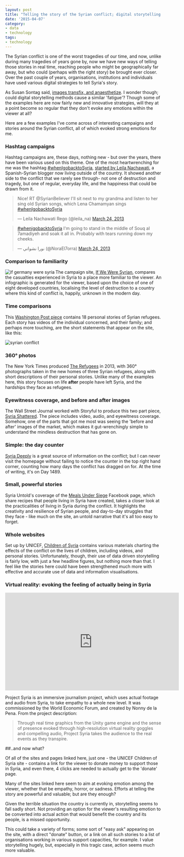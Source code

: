 ```yaml
---
layout: post
title: "Telling the story of the Syrian conflict; digital storytelling methods"
date: '2015-04-07'
category:
- data
- technology
tags:
- technology
---
```


The Syrian conflict is one of the worst tragedies of our time, and now, unlike during many tragedies of years gone by, now we have new ways of telling those stories in real time, reaching people who might be geographically far away, but who could (perhaps with the right story) be brought ever closer. Over the past couple of years, organisations, institutions and individuals have used various digital strategies to tell Syria's story.

As Susan Sontag said, [images transfix, and anaesthetize](http://sontagfilm.org/archives/4886). I wonder though; could digital storytelling methods cause a similar 'fatigue'? Though some of the examples here are now fairly new and innovative strategies, will they at a point become so regular that they don't evoke any emotions within the viewer at all?

Here are a few examples I've come across of interesting campaigns and stories around the Syrian conflict, all of which evoked strong emotions for me.

<!--more-->

### Hashtag campaigns

Hashtag campaigns are, these days, nothing new - but over the years, there have been various used on this theme. One of the most heartwrenching for me was the hashtag [#whenIgobacktoSyria](https://twitter.com/search?q=%23whenigobacktosyria&src=typd), [started by Leila Nachawati](http://leilanachawati.net/2013/03/when-i-go-back-to-syria/), a Spanish-Syrian blogger now living outside of the country. It showed another side to the conflict that we rarely see through- not one of destruction and tragedy, but one of regular, everyday life, and the happiness that could be drawn from it. 

<blockquote class="twitter-tweet" lang="en"><p>Nice! RT @SyrianBeliever I&#39;ll sit next to my grandma and listen to her sing old Syrian songs, which Lena Chamamyan sings <a href="https://twitter.com/hashtag/whenIgobacktoSyria?src=hash">#whenIgobacktoSyria</a></p>&mdash; Leila Nachawati Rego (@leila_na) <a href="https://twitter.com/leila_na/status/315917669469663232">March 24, 2013</a></blockquote>
<script async src="//platform.twitter.com/widgets.js" charset="utf-8"></script>

<blockquote class="twitter-tweet" lang="en"><p><a href="https://twitter.com/hashtag/whenigobacktoSyria?src=hash">#whenigobacktoSyria</a> I&#39;m going to stand in the middle of Souq al 7amadiyeh and soak it all in. Probably with tears running down my cheeks.</p>&mdash; نورا نشواتي (@NoraEl7orra) <a href="https://twitter.com/NoraEl7orra/status/315927496145113089">March 24, 2013</a></blockquote>
<script async src="//platform.twitter.com/widgets.js" charset="utf-8"></script> 


### Comparison to familiarity

<img src="{{ site.url }}/assets/blog/2015/if-germany-were.png" alt="if germany were syria" align="left">

The campaign site, [If We Were Syrian](http://ifweweresyrian.org), compares the casualties experienced in Syria to a place more familiar to the viewer. An infographic is generated for the viewer, based upon the choice of one of eight developed countries, localising the level of destruction to a country where this kind of conflict is, happily, unknown in the modern day.

### Time comparisons

This [Washington Post piece](http://www.washingtonpost.com/sf/syrian-refugees/story/refuge/) contains 18 personal stories of Syrian refugees. Each story has videos of the individual concerned, and their family; and perhaps more touching, are the short statements that appear on the site, like this: 

<img src="{{ site.url }}/assets/blog/2015/syrian-stats.png" alt="syrian conflict">

### 360° photos

The New York Times produced [The Refugees](http://www.nytimes.com/interactive/2013/09/05/world/middleeast/Syrian-Refugees-in-Lebanon.html?_r=0) in 2013, with 360° photographs taken in the new homes of three Syrian refugees, along with short descriptions of their personal stories. Unlike many of the examples here, this story focuses on life **after** people have left Syria, and the hardships they face as refugees.

### Eyewitness coverage, and before and after images

The Wall Street Journal worked with Storyful to produce this two part piece, [Syria Shattered](http://www.wsj.com/articles/in-shattered-syria-war-divides-neighbors-1418990806). The piece includes video, audio, and eyewitness coverage. Somehow, one of the parts that got me most was seeing the 'before and after' images of the market, which makes it gut-wrenchingly simple to understand the mindless destruction that has gone on.

### Simple: the day counter

[Syria Deeply](http://syriadeeply.org/) is a great source of information on the conflict; but I can never visit the homepage without failing to notice the counter in the top right hand corner, counting how many days the conflict has dragged on for. At the time of writing, it's on Day 1489. 

### Small, powerful stories

Syria Untold's coverage of the [Meals Under Siege](http://www.syriauntold.com/en/2014/05/cooking-under-siege-in-homs/) Facebook page, which share recipes that people living in Syria have created, takes a closer look at the practicalities of living in Syria during the conflict. It highlights the creativity and resilience of Syrian people, and day-to-day struggles that they face - like much on the site, an untold narrative that it's all too easy to forget.

### Whole websites

Set up by UNICEF, [Children of Syria](http://childrenofsyria.info/) contains various materials charting the effects of the conflict on the lives of children, including videos, and personal stories. Unfortunately, though, their use of data driven storytelling is fairly low, with just a few headline figures, but nothing more than that. I feel like the stories here could have been strengthened much more with effective and accurate use of data and information visualisations.

### Virtual reality: evoking the feeling of actually being in Syria

<iframe width="560" height="315" src="https://www.youtube.com/embed/jN_nbHnHDi4" frameborder="0" allowfullscreen></iframe>

Project Syria is an immersive journalism project, which uses actual footage and audio from Syria, to take empathy to a whole new level. It was commissioned by the World Economic Forum, and created by Nonny de la Pena. From the project description:

<blockquote>Through real time graphics from the Unity game engine and the sense of presence evoked through high-resolution virtual reality goggles and compelling audio, Project Syria takes the audience to the real events as they transpire.</blockquote>

##..and now what? 

Of all of the sites and pages linked here, just one - the UNICEF Children of Syria site - contains a link for the viewer to donate money to support those in Syria, and even there, 4 clicks are needed to actually get to the 'donate' page.

Many of the sites linked here seem to aim at evoking emotion among the viewer, whether that be empathy, horror, or sadness. Efforts at telling the story are powerful and valuable; but are they enough? 

Given the terrible situation the country is currently in, storytelling seems to fall sadly short. Not providing an option for the viewer's resulting emotion to be converted into actual action that would benefit the country and its people, is a missed opportunity.

This could take a variety of forms; some sort of "easy ask" appearing on the site, with a direct "donate" button, or a link on all such stories to a list of organisations working in various support capacities, for example. I value storytelling hugely, but, especially in this tragic case, action seems much more valuable.




